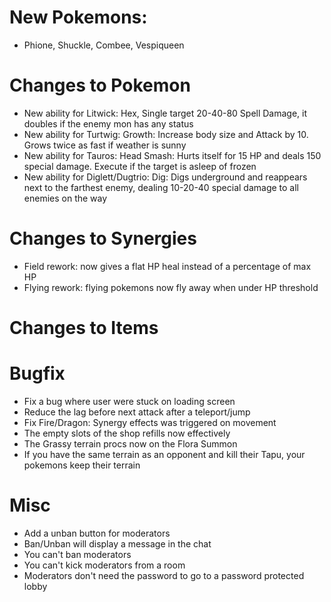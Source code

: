 # New Pokemons:

- Phione, Shuckle, Combee, Vespiqueen

# Changes to Pokemon

- New ability for Litwick: Hex, Single target 20-40-80 Spell Damage, it doubles if the enemy mon has any status
- New ability for Turtwig: Growth: Increase body size and Attack by 10. Grows twice as fast if weather is sunny
- New ability for Tauros: Head Smash: Hurts itself for 15 HP and deals 150 special damage. Execute if the target is asleep of frozen
- New ability for Diglett/Dugtrio: Dig: Digs underground and reappears next to the farthest enemy, dealing 10-20-40 special damage to all enemies on the way

# Changes to Synergies

- Field rework: now gives a flat HP heal instead of a percentage of max HP
- Flying rework: flying pokemons now fly away when under HP threshold

# Changes to Items

# Bugfix

- Fix a bug where user were stuck on loading screen
- Reduce the lag before next attack after a teleport/jump
- Fix Fire/Dragon: Synergy effects was triggered on movement
- The empty slots of the shop refills now effectively
- The Grassy terrain procs now on the Flora Summon
- If you have the same terrain as an opponent and kill their Tapu, your pokemons keep their terrain 

# Misc

- Add a unban button for moderators
- Ban/Unban will display a message in the chat
- You can't ban moderators
- You can't kick moderators from a room
- Moderators don't need the password to go to a password protected lobby
